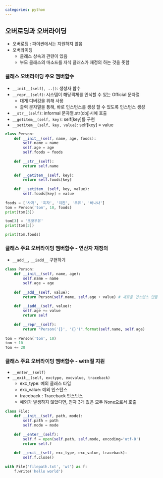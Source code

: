 ```yaml
---
categories: python
---
```


## 오버로딩과 오버라이딩

* 오버로딩 : 파이썬에서는 지원하지 않음
* 오버라이딩 
  * 클래스 상속과 관련이 있음
  * 부모 클래스의 매소드를 자식 클래스가 재정의 하는 것을 뜻함

### 클래스 오버라이딩 주요 멤버함수

* `__init__(self[, ..])`: 생성자 함수
* `__repr__(self)`: 시스템이 해당객체를 인식할 수 있는 Official 문자열
  * 대게 디버깅을 위해 사용
  * 출력 문자열을 통해, 바로 인스턴스를 생성 할 수 있도록 인스턴스 생성
* `__str__(self)`: informal 문자열.str(obj)시에 호출
* `__getitem__(self, key)`: self[key]를 구현
* `__setitem__(self, key, value)`: self[key] = value

```python
class Person:
    def __init__(self, name, age, foods):
        self.name = name
        self.age = age
        self.foods = foods
        
    def __str__(self):
        return self.name
    
    def __getitem__(self, key):
        return self.foods[key]
    
    def __setitem__(self, key, value):
        self.foods[key] = value
        
foods = ['사과', '피자', '치킨', '우유', '바나나']
tom = Person('tom', 10, foods)
print(tom[3])

tom[3] = '초코우유'
print(tom[3])

print(tom.foods)
```

### 클래스 주요 오버라이딩 멤버함수 - 연산자 재정의

* `__add__`, `__iadd__` 구현하기

```python
class Person:
    def __init__(self, name, age):
        self.name = name
        self.age = age
        
    def __add__(self, value):
        return Person(self.name, self.age + value) # 새로운 인스턴스 만듬
    
    def __iadd__(self, value):
        self.age += value
        return self
    
    def __repr__(self):
        return "Person('{}', '{}')".format(self.name, self.age)
    
tom = Person('tom', 10)
tom + 10
Tom += 20
```

### 클래스 주요 오버라이딩 멤버함수 - with절 지원

* `__enter__(self)`
* `__exit__(self, exctype, excvalue, traceback)`
  * exc_type: 예외 클래스 타입
  * exc_value: 예외 인스턴스
  * traceback : Traceback 인스턴스
  * 예외가 발생하지 않았다면, 인자 3개 값은 모두 None으로서 호출

```python
class File:
    def __init__(self, path, mode):
        self.path = path
        self.mode = mode
        
    def __enter__(self):
        self.f = open(self.path, self.mode, encoding='utf-8')
        return self.f
    
    def __exit__(self, exc_type, exc_value, traceback):
        self.f.close()
        
with File('filepath.txt', 'wt') as f:
    f.write('hello world')
```